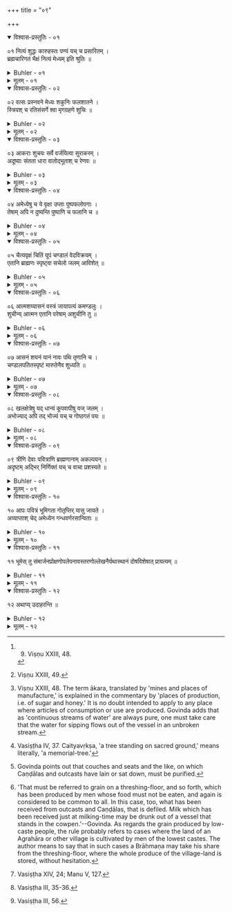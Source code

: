 +++
title = "०९"

+++

<details open><summary>विश्वास-प्रस्तुतिः - ०१</summary>

०१  नित्यं शुद्धः कारुहस्तः पण्यं यच् च प्रसारितम् ।  
ब्रह्मचारिगतं भैक्षं नित्यं मेध्यम् इति श्रुतिः ॥
</details>

<details><summary>Buhler - ०१</summary>

1. The Veda declares that the hand of an artisan is always pure, so is every vendible commodity exposed for sale and food obtained by begging, which a student holds in. his hand. [^1] 


[^1]:  9. Viṣṇu XXIII, 48.
</details>

<details><summary>मूलम् - ०१</summary>

०१  नित्यं शुद्धः कारुहस्तः पण्यं यच् च प्रसारितम् ।  
ब्रह्मचारिगतं भैक्षं नित्यं मेध्यम् इति श्रुतिः ॥
</details>

<details open><summary>विश्वास-प्रस्तुतिः - ०२</summary>

०२  वत्सः प्रस्नवने मेध्यः शकुनिः फलशातने ।  
स्त्रियश् च रतिसंसर्गे श्वा मृगग्रहणे शुचिः ॥
</details>

<details><summary>Buhler - ०२</summary>

2. A calf is pure on the flowing (of the milk), a bird on the fall of the fruit, women at the time of dalliance, and a dog when he catches a deer. [^2] 


[^2]:  Viṣṇu XXIII, 49.
</details>

<details><summary>मूलम् - ०२</summary>

०२  वत्सः प्रस्नवने मेध्यः शकुनिः फलशातने ।  
स्त्रियश् च रतिसंसर्गे श्वा मृगग्रहणे शुचिः ॥
</details>

<details open><summary>विश्वास-प्रस्तुतिः - ०३</summary>

०३  आकराः शुचयः सर्वे वर्जयित्वा सुराकरम् ।  
अदूष्याः संतता धारा वातोद्भूताश् च रेणवः ॥
</details>

<details><summary>Buhler - ०३</summary>

3. All mines and places of manufacture are pure excepting distilleries of spirituous liquor; continuously flowing streams of water and dust raised by the wind cannot be contaminated. [^3] 


[^3]:  Viṣṇu XXIII, 48. The term ākara, translated by 'mines and places of manufacture,' is explained in the commentary by 'places of production, i.e. of sugar and honey.' It is no doubt intended to apply to any place where articles of consumption or use are produced. Govinda adds that as 'continuous streams of water' are always pure, one must take care that the water for sipping flows out of the vessel in an unbroken stream.
</details>

<details><summary>मूलम् - ०३</summary>

०३  आकराः शुचयः सर्वे वर्जयित्वा सुराकरम् ।  
अदूष्याः संतता धारा वातोद्भूताश् च रेणवः ॥
</details>

<details open><summary>विश्वास-प्रस्तुतिः - ०४</summary>

०४  अमेध्येषु च ये वृक्षा उप्ताः पुष्पफलोपगाः ।  
तेषाम् अपि न दुष्यन्ति पुष्पाणि च फलानि च ॥
</details>

<details><summary>Buhler - ०४</summary>

4. The flowers and fruit of flowering and fruit-bearing trees which grow in unclean places are likewise not impure.
</details>

<details><summary>मूलम् - ०४</summary>

०४  अमेध्येषु च ये वृक्षा उप्ताः पुष्पफलोपगाः ।  
तेषाम् अपि न दुष्यन्ति पुष्पाणि च फलानि च ॥
</details>

<details open><summary>विश्वास-प्रस्तुतिः - ०५</summary>

०५  चैत्यवृक्षं चितिं यूपं चण्डालं वेदविक्रयम् ।  
एतानि ब्राह्मणः स्पृष्ट्वा सचेलो जलम् आविशेत् ॥
</details>

<details><summary>Buhler - ०५</summary>

5. On touching a tree standing on a sacred spot, a funeral pile, a sacrificial post, a Caṇḍāla or a person who sells the Veda, a Brāhmaṇa shall bathe dressed in his clothes. [^4] 


[^4]:  Vasiṣṭha IV, 37. Caityavṛkṣa, 'a tree standing on sacred ground,' means literally, 'a memorial-tree.'
</details>

<details><summary>मूलम् - ०५</summary>

०५  चैत्यवृक्षं चितिं यूपं चण्डालं वेदविक्रयम् ।  
एतानि ब्राह्मणः स्पृष्ट्वा सचेलो जलम् आविशेत् ॥
</details>

<details open><summary>विश्वास-प्रस्तुतिः - ०६</summary>

०६  आत्मशय्यासनं वस्त्रं जायापत्यं कमण्डलुः ।  
शुचीन्य् आत्मन एतानि परेषाम् अशुचीनि तु ॥
</details>

<details><summary>Buhler - ०६</summary>

6. One's own couch, seat, clothes, wife, child, and waterpot are pure for oneself; but for strangers they are impure.
</details>

<details><summary>मूलम् - ०६</summary>

०६  आत्मशय्यासनं वस्त्रं जायापत्यं कमण्डलुः ।  
शुचीन्य् आत्मन एतानि परेषाम् अशुचीनि तु ॥
</details>

<details open><summary>विश्वास-प्रस्तुतिः - ०७</summary>

०७  आसनं शयनं यानं नावः पथि तृणानि च ।  
चण्डालपतितस्पृष्टं मारुतेनैव शुध्यति ॥
</details>

<details><summary>Buhler - ०७</summary>

7. A seat, a couch, a vehicle, ships (and boats), the road and grass are purified by the wind, if they have been touched by Caṇḍālas or outcasts. [^5] 


[^5]:  Govinda points out that couches and seats and the like, on which Caṇḍālas and outcasts have lain or sat down, must be purified.
</details>

<details><summary>मूलम् - ०७</summary>

०७  आसनं शयनं यानं नावः पथि तृणानि च ।  
चण्डालपतितस्पृष्टं मारुतेनैव शुध्यति ॥
</details>

<details open><summary>विश्वास-प्रस्तुतिः - ०८</summary>

०८  खलक्षेत्रेषु यद् धान्यं कूपवापीषु यज् जलम् ।  
अभोज्याद् अपि तद् भोज्यं यच् च गोष्ठगतं पयः ॥
</details>

<details><summary>Buhler - ०८</summary>

8. Grain on the threshing-floor, water in wells and reservoirs, and milk in the cowpen are fit for use even (if they come) from a person whose food must not be eaten. [^6] 


[^6]:  'That must be referred to grain on a threshing-floor, and so forth, which has been produced by men whose food must not be eaten, and again is considered to be common to all. In this case, too, what has been received from outcasts and Caṇḍālas, that is defiled. Milk which has been received just at milking-time may be drunk out of a vessel that stands in the cowpen.'--Govinda. As regards the grain produced by low-caste people, the rule probably refers to cases where the land of an Agrahāra or other village is cultivated by men of the lowest castes. The author means to say that in such cases a Brāhmaṇa may take his share from the threshing-floor, where the whole produce of the village-land is stored, without hesitation.
</details>

<details><summary>मूलम् - ०८</summary>

०८  खलक्षेत्रेषु यद् धान्यं कूपवापीषु यज् जलम् ।  
अभोज्याद् अपि तद् भोज्यं यच् च गोष्ठगतं पयः ॥
</details>

<details open><summary>विश्वास-प्रस्तुतिः - ०९</summary>

०९  त्रीणि देवाः पवित्राणि ब्राह्मणानाम् अकल्पयन् ।  
अदृष्टम् अद्भिर् निर्णिक्तं यच् च वाचा प्रशस्यते ॥
</details>

<details><summary>Buhler - ०९</summary>

9. The gods created for Brāhmaṇas three means of purification, (viz.) ignorance of defilement, sprinkling with water, and commending by word of mouth. [^7] 


[^7]:  Vasiṣṭha XIV, 24; Manu V, 127.
</details>

<details><summary>मूलम् - ०९</summary>

०९  त्रीणि देवाः पवित्राणि ब्राह्मणानाम् अकल्पयन् ।  
अदृष्टम् अद्भिर् निर्णिक्तं यच् च वाचा प्रशस्यते ॥
</details>

<details open><summary>विश्वास-प्रस्तुतिः - १०</summary>

१०  आपः पवित्रं भूमिगता गोतृप्तिर् यासु जायते ।  
अव्याप्ताश् चेद् अमेध्येन गन्धवर्णरसान्विताः ॥
</details>

<details><summary>Buhler - १०</summary>

10. Water collected on the ground with which [^8]  cows slake their thirst is a means of purification, provided it is not strongly mixed with unclean (substances), nor has a (bad) smell, nor is discoloured, nor has a (bad) taste.


[^8]:  Vasiṣṭha III, 35-36.
</details>

<details><summary>मूलम् - १०</summary>

१०  आपः पवित्रं भूमिगता गोतृप्तिर् यासु जायते ।  
अव्याप्ताश् चेद् अमेध्येन गन्धवर्णरसान्विताः ॥
</details>

<details open><summary>विश्वास-प्रस्तुतिः - ११</summary>

११  भूमेस् तु संमार्जनप्रोक्षणोपलेपनावस्तरणोल्लेखनैर्यथास्थानं दोषविशेषात् प्रायत्यम् ॥
</details>

<details><summary>Buhler - ११</summary>

11. But land becomes pure, according to the degree of the defilement, by sweeping the (defiled) spot, by sprinkling it with water, by smearing it with cowdung, by scattering (pure earth) on it, or by scraping it. [^9] 


[^9]:  Vasiṣṭha III, 56.
</details>

<details><summary>मूलम् - ११</summary>

११  भूमेस् तु संमार्जनप्रोक्षणोपलेपनावस्तरणोल्लेखनैर्यथास्थानं दोषविशेषात् प्रायत्यम् ॥
</details>

<details open><summary>विश्वास-प्रस्तुतिः - १२</summary>

१२  अथाप्य् उदाहरन्ति ॥
</details>

<details><summary>Buhler - १२</summary>

12. Now they quote also (the following verse):
</details>

<details><summary>मूलम् - १२</summary>

१२  अथाप्य् उदाहरन्ति ॥
</details>
